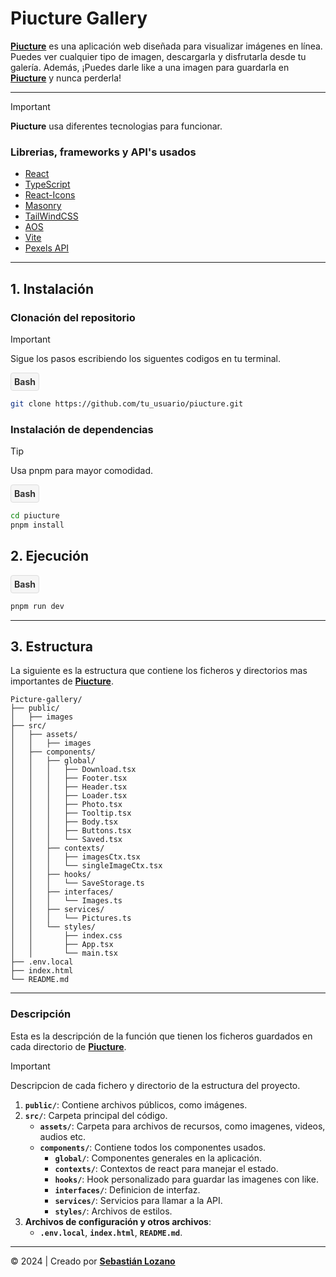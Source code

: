 # Piucture Gallery

[**Piucture**](https://piucture.vercel.app) es una aplicación web diseñada para visualizar imágenes en línea. Puedes ver cualquier tipo de imagen, descargarla y disfrutarla desde tu galería. Además, ¡Puedes darle like a una imagen para guardarla en [**Piucture**](https://piucture.vercel.app) y nunca perderla!

---

> [!IMPORTANT]
> **Piucture** usa diferentes tecnologias para funcionar.

### Librerias, frameworks y API's usados

- [React](https://es.react.dev)
- [TypeScript](https://www.typescriptlang.org)
- [React-Icons](https://react-icons.github.io/react-icons/)
- [Masonry](https://mui.com/material-ui/react-masonry/)
- [TailWindCSS](https://tailwindcss.com)
- [AOS](https://michalsnik.github.io/aos/)
- [Vite](https://vitejs.dev)
- [Pexels API](https://www.pexels.com/api/)

---
## 1. Instalación

### Clonación del repositorio
> [!IMPORTANT]
> Sigue los pasos escribiendo los siguentes codigos en tu terminal.

<div style="padding: 5px; border: 1px solid #ddd; border-radius: 4px; background-color: #f5f5f5; display: inline-block;">
  <strong style="color: #333;">Bash</strong>
</div>

```bash
git clone https://github.com/tu_usuario/piucture.git
```

### Instalación de dependencias

> [!TIP]
> Usa pnpm para mayor comodidad.

<div style="padding: 5px; border: 1px solid #ddd; border-radius: 4px; background-color: #f5f5f5; display: inline-block;">
  <strong style="color: #333;">Bash</strong>
</div>

```bash
cd piucture
pnpm install
```

## 2. Ejecución

<div style="padding: 5px; border: 1px solid #ddd; border-radius: 4px; background-color: #f5f5f5; display: inline-block;">
  <strong style="color: #333;">Bash</strong>
</div>

```bash
pnpm run dev
```
---
## 3. Estructura
La siguiente es la estructura que contiene los ficheros y directorios mas importantes de [**Piucture**](https://piucture.vercel.app).

```plaintext
Picture-gallery/
├── public/
│   ├── images
├── src/
│   ├── assets/
│   │   ├── images
│   ├── components/
│   │   ├── global/
│   │   │   ├── Download.tsx
│   │   │   ├── Footer.tsx
│   │   │   ├── Header.tsx
│   │   │   ├── Loader.tsx
│   │   │   ├── Photo.tsx
│   │   │   ├── Tooltip.tsx
│   │   │   ├── Body.tsx
│   │   │   ├── Buttons.tsx
│   │   │   └── Saved.tsx
│   │   ├── contexts/
│   │   │   ├── imagesCtx.tsx
│   │   │   └── singleImageCtx.tsx
│   │   ├── hooks/
│   │   │   └── SaveStorage.ts
│   │   ├── interfaces/
│   │   │   └── Images.ts
│   │   ├── services/
│   │   │   └── Pictures.ts
│   │   └── styles/
│   │       ├── index.css
│   │       ├── App.tsx
│   │       └── main.tsx
├── .env.local
├── index.html
└── README.md
```
---
### Descripción
Esta es la descripción de la función que tienen los ficheros guardados en cada directorio de [**Piucture**](https://piucture.vercel.app).

> [!IMPORTANT]
> Descripcion de cada fichero y directorio de la estructura del proyecto.

1. **`public/`**: Contiene archivos públicos, como imágenes.
2. **`src/`**: Carpeta principal del código.
   - **`assets/`**: Carpeta para archivos de recursos, como imagenes, videos, audios etc.
   - **`components/`**: Contiene todos los componentes usados.
     - **`global/`**: Componentes generales en la aplicación.
     - **`contexts/`**: Contextos de react para manejar el estado.
     - **`hooks/`**: Hook personalizado para guardar las imagenes con like.
     - **`interfaces/`**: Definicion de interfaz.
     - **`services/`**: Servicios para llamar a la API.
     - **`styles/`**: Archivos de estilos.
3. **Archivos de configuración y otros archivos**:
   - **`.env.local`**, **`index.html`**, **`README.md`**.

---
  
© 2024 | Creado por [**Sebastián Lozano**](https://github.com/SebastianL-dev)
